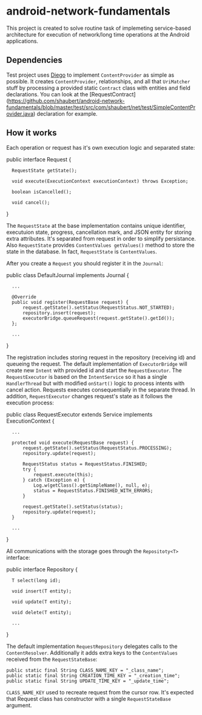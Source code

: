android-network-fundamentals
============================

This project is created to solve routine task of implemeting service-based architecture for execution of network/long time operations at the Android applications.

Dependencies
------------

Test project uses [Diego][0] to implement `ContentProvider` as simple as possible. It creates `ContentProvider`, relationships, and all that `UriMatcher` stuff by processing a provided static `Contract` class with entities and field declarations. You can look at the [RequestContract] (https://github.com/shaubert/android-network-fundamentals/blob/master/test/src/com/shaubert/net/test/SimpleContentProvider.java) declaration for example.

[0]: http://code.google.com/p/diego/        "Diego"

How it works
------------

Each operation or request has it's own execution logic and separated state:

  public interface Request {

      RequestState getState();
    
      void execute(ExecutionContext executionContext) throws Exception;
    
      boolean isCancelled();
    
      void cancel();
    
  }

The `RequestState` at the base implementation contains unique identifier, executuion state, progress, cancellation mark, and JSON entity for storing extra attributes. It's separated from request in order to simplify persistance. Also `RequestState` provides `ContentValues getValues()` method to store the state in the database. In fact, `RequestState` is `ContentValues`.

After you create a `Request` you should register it in the `Journal`:

  public class DefaultJournal implements Journal<RequestBase> {
    
      ...

      @Override
      public void register(RequestBase request) {
          request.getState().setStatus(RequestStatus.NOT_STARTED);
          repository.insert(request);
          executorBridge.queueRequest(request.getState().getId());
      };
      
      ...
  }
  
The registration includes storing request in the repository (receiving id) and queueing the request. The default implementation of `ExecutorBridge` will create new `Intent` with provided id and start the `RequestExecutor`. The `RequestExecutor` is based on the `IntentService` so it has a single `HandlerThread` but with modified `onStart()` logic to process intents with cancel action. Requests executes consequentially in the separate thread. In addition, `RequestExecutor` changes request's state as it follows the execution process:

  public class RequestExecutor extends Service implements ExecutionContext {

      ...
      
      protected void execute(RequestBase request) {
          request.getState().setStatus(RequestStatus.PROCESSING);
          repository.update(request);

          RequestStatus status = RequestStatus.FINISHED;
          try {
              request.execute(this);
          } catch (Exception e) {
              Log.w(getClass().getSimpleName(), null, e);
              status = RequestStatus.FINISHED_WITH_ERRORS;
          }
          
          request.getState().setStatus(status);
          repository.update(request);
      }
      
      ...
      
  }
  
All communications with the storage goes through the `Repositoty<T>` interface:

  public interface Repository<T> {

      T select(long id);
      
      void insert(T entity);
      
      void update(T entity);
      
      void delete(T entity);
        
      ...
      
  }
  
The default implementation `RequestRepository` delegates calls to the `ContentResolver`. Additionally it adds extra keys to the `ContentValues` received from the `RequestStateBase`:

    public static final String CLASS_NAME_KEY = "_class_name";
    public static final String CREATION_TIME_KEY = "_creation_time";
    public static final String UPDATE_TIME_KEY = "_update_time";
    
`CLASS_NAME_KEY` used to recreate request from the cursor row. It's expected that Request class has constructor with a single `RequestStateBase` argument.